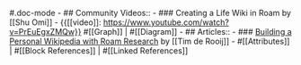 #.doc-mode
    - ## Community Videos::
        - ### Creating a Life Wiki in Roam by [[Shu Omi]]
            - {{[[video]]: https://www.youtube.com/watch?v=PrEuEgxZMQw}}
#[[Graph]] | #[[Diagram]]
    - ## Articles::
        - ### [Building a Personal Wikipedia with Roam Research](https://thalein.medium.com/building-a-personal-wikipedia-with-roam-research-b26b489b9e4b) by [[Tim de Rooij]] 
            - #[[Attributes]] | #[[Block References]] | #[[Linked References]]
